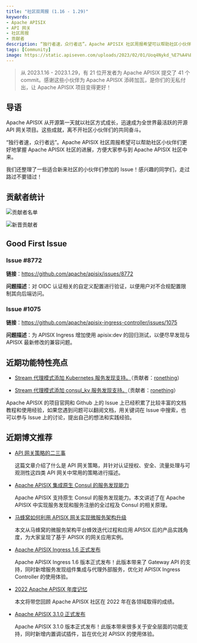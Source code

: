 ```yaml
---
title: "社区双周报 (1.16 - 1.29)"
keywords: 
- Apache APISIX
- API 网关
- 社区周报
- 贡献者
description: “独行者速，众行者远”。Apache APISIX 社区周报希望可以帮助社区小伙伴们更好地掌握 Apache APISIX 社区的进展，方便大家参与到 Apache APISIX 社区中来。
tags: [Community]
image: https://static.apiseven.com/uploads/2023/02/01/Uoq4Nykd_%E7%A4%BE%E5%8C%BA%E5%8F%8C%E5%91%A8%E6%8A%A5-%E5%A4%B4%E5%9B%BE-02%E5%91%A8.png
---
```


> 从 2023.1.16 - 2023.1.29，有 21 位开发者为 Apache APISIX 提交了 41 个 commit。感谢这些小伙伴为 Apache APISIX 添砖加瓦，是你们的无私付出，让 Apache APISIX 项目变得更好！

<!--truncate-->

## 导语

Apache APISIX 从开源第一天就以社区方式成长，迅速成为全世界最活跃的开源 API 网关项目。这些成就，离不开社区小伙伴们的共同奋斗。

“独行者速，众行者远”。Apache APISIX 社区周报希望可以帮助社区小伙伴们更好地掌握 Apache APISIX 社区的进展，方便大家参与到 Apache APISIX 社区中来。

我们还整理了一些适合新来社区的小伙伴们参加的 Issue！感兴趣的同学们，走过路过不要错过！

## 贡献者统计

![贡献者名单](https://static.apiseven.com/uploads/2023/02/01/AL9SEc50_%E7%A4%BE%E5%8C%BA%E5%8F%8C%E5%91%A8%E6%8A%A5-%E8%B4%A1%E7%8C%AE%E8%80%85%E6%B5%B7%E6%8A%A5-02%E5%91%A8.png)

![新晋贡献者](https://static.apiseven.com/uploads/2023/02/01/jQX92Uq2_%E7%A4%BE%E5%8C%BA%E5%8F%8C%E5%91%A8%E6%8A%A5-%E6%96%B0%E6%99%8B%E6%B5%B7%E6%8A%A5-02%E5%91%A8.png)

## Good First Issue

### Issue #8772

**链接**：https://github.com/apache/apisix/issues/8772

**问题描述**：对 OIDC 认证相关的自定义配置进行验证，以便用户对不合规配置限制其向后端访问。

### Issue #1075

**链接**：https://github.com/apache/apisix-ingress-controller/issues/1075

**问题描述**：为 APISIX Ingress 增加使用 apisix:dev 的回归测试，以便尽早发现与 APISIX 最新修改的兼容问题。

## 近期功能特性亮点

- [Stream 代理模式添加 Kubernetes 服务发现支持。](https://github.com/apache/apisix/pull/8640)（贡献者：[ronething](https://github.com/ronething)）

- [Stream 代理模式添加 consul_kv 服务发现支持。](https://github.com/apache/apisix/pull/8640)（贡献者：[ronething](https://github.com/ronething)）

Apache APISIX 的项目官网和 Github 上的 Issue 上已经积累了比较丰富的文档教程和使用经验，如果您遇到问题可以翻阅文档，用关键词在 Issue 中搜索，也可以参与 Issue 上的讨论，提出自己的想法和实践经验。

## 近期博文推荐

- [API 网关策略的二三事](https://apisix.apache.org/zh/blog/2023/01/30/something-about-api-gateway-policy/)

    这篇文章介绍了什么是 API 网关策略，并针对认证授权、安全、流量处理与可观测性这四类 API 网关中常用的策略进行描述。

- [Apache APISIX 集成原生 Consul 的服务发现能力](https://apisix.apache.org/zh/blog/2023/01/18/consul-with-apisix/)

    Apache APISIX 支持原生 Consul 的服务发现能力。本文讲述了在 Apache APISIX 中实现服务发现和服务注册的全过程及 Consul 的相关原理。

- [马蜂窝如何利用 APISIX 网关实现微服务架构升级](https://apisix.apache.org/zh/blog/2023/01/15/mafengwo-with-apisix/)

    本文从马蜂窝的微服务架构平台蜂效迭代过程和应用 APISIX 后的产品实践角度，为大家呈现了基于 APISIX 的网关应用实例。

- [Apache APISIX Ingress 1.6 正式发布](https://apisix.apache.org/zh/blog/2023/01/10/release-apisix-ingress-1.6/)

    Apache APISIX Ingress 1.6 版本正式发布！此版本带来了 Gateway API 的支持，同时新增服务发现组件集成与代理外部服务，优化对 APISIX Ingress Controller 的使用体验。

- [2022 Apache APISIX 年度记忆](https://apisix.apache.org/zh/blog/2023/01/02/2022-summary/)

    本文将带您回顾 Apache APISIX 社区在 2022 年在各领域取得的成绩。

- [Apache APISIX 3.1.0 正式发布](https://apisix.apache.org/zh/blog/2022/12/30/release-apache-apisix-3.1.0/)

    Apache APISIX 3.1.0 版本正式发布！此版本带来很多关于安全层面的功能支持，同时新增内置调试插件，旨在优化对 APISIX 的使用体验。

